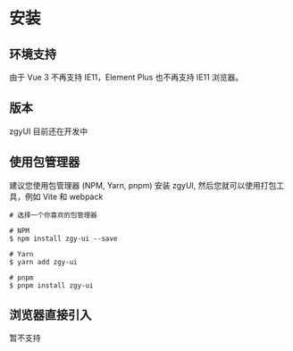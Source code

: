 # 安装

## 环境支持

由于 Vue 3 不再支持 IE11，Element Plus 也不再支持 IE11 浏览器。

## 版本

zgyUI 目前还在开发中

## 使用包管理器

建议您使用包管理器 (NPM, Yarn, pnpm) 安装 zgyUI, 然后您就可以使用打包工具，例如 Vite 和 webpack

```
# 选择一个你喜欢的包管理器

# NPM
$ npm install zgy-ui --save

# Yarn
$ yarn add zgy-ui

# pnpm
$ pnpm install zgy-ui
```

## 浏览器直接引入

暂不支持

